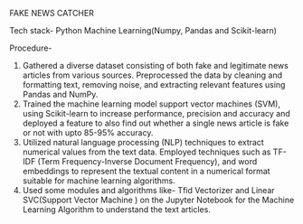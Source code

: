 FAKE NEWS CATCHER

Tech stack- Python Machine Learning(Numpy, Pandas and Scikit-learn)

Procedure-
1. Gathered a diverse dataset consisting of both fake and legitimate news articles from various sources. Preprocessed the data by cleaning and formatting text,
removing noise, and extracting relevant features using Pandas and NumPy.
2. Trained the machine learning model support vector machines (SVM), using Scikit-learn to increase performance, precision and accuracy and deployed a feature to
also find out whether a single news article is fake or not with upto 85-95% accuracy.
3. Utilized natural language processing (NLP) techniques to extract numerical values from the text data. Employed techniques such as TF-IDF (Term Frequency-Inverse
Document Frequency), and word embeddings to represent the textual content in a numerical format suitable for machine learning algorithms.
4. Used some modules and algorithms like- Tfid Vectorizer and Linear SVC(Support Vector Machine ) on the Jupyter Notebook for the Machine Learning Algorithm to
understand the text articles.
